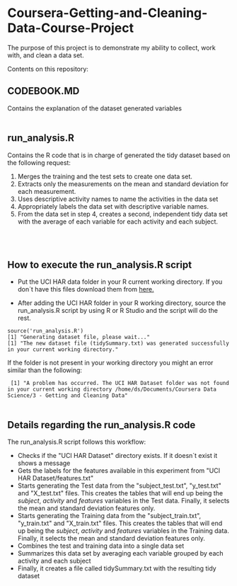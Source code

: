 # Coursera-Getting-and-Cleaning-Data-Course-Project
The purpose of this project is to demonstrate my ability to collect, work with, and clean a data set.

Contents on this repository:


## CODEBOOK.MD
Contains the explanation of the dataset generated variables
</br>
</br>

## run_analysis.R
Contains the R code that is in charge of generated the tidy dataset based on the following request:  
1) Merges the training and the test sets to create one data set.  
2) Extracts only the measurements on the mean and standard deviation for each measurement.  
3) Uses descriptive activity names to name the activities in the data set  
4) Appropriately labels the data set with descriptive variable names.  
5) From the data set in step 4, creates a second, independent tidy data set with the average of each variable for each activity and each subject.
</br>
</br>

## How to execute the run_analysis.R script
* Put the UCI HAR data folder in your R current working directory. If you don´t have this files download them from [here.](https://www.coursera.org/learn/data-cleaning/peer/FIZtT/getting-and-cleaning-data-course-project)

* After adding the UCI HAR folder in your R working directory, source the run_analysis.R script by using R or R Studio and the script will do the rest. 

`source('run_analysis.R')`  
`[1] "Generating dataset file, please wait..."`  
`[1] "The new dataset file (tidySummary.txt) was generated successfully in your current working directory."`

If the folder is not present in your working directory you might an error similar than the following:

` [1] "A problem has occurred. The UCI HAR Dataset folder was not found in your current working directory /home/ds/Documents/Coursera Data Science/3 - Getting and Cleaning Data"`
</br>
</br>

## Details regarding the run_analysis.R code
The run_analysis.R script follows this workflow:

* Checks if the "UCI HAR Dataset" directory exists. If it doesn´t exist it shows a message
* Gets the labels for the features available in this experiment from "UCI HAR Dataset/features.txt"
* Starts generating the Test data from the "subject_test.txt", "y_test.txt" and "X_test.txt" files. This creates the tables that will end up being the *subject*, *activity* and *features* variables in the Test data. Finally, it selects the mean and standard deviation features only.
* Starts generating the Training data from the "subject_train.txt", "y_train.txt" and "X_train.txt" files. This creates the tables that will end up being the *subject*, *activity* and *features* variables in the Training data. Finally, it selects the mean and standard deviation features only.
* Combines the test and training data into a single data set
* Summarizes this data set by averaging each variable grouped by each activity and each subject
* Finally, it creates a file called tidySummary.txt with the resulting tidy dataset

